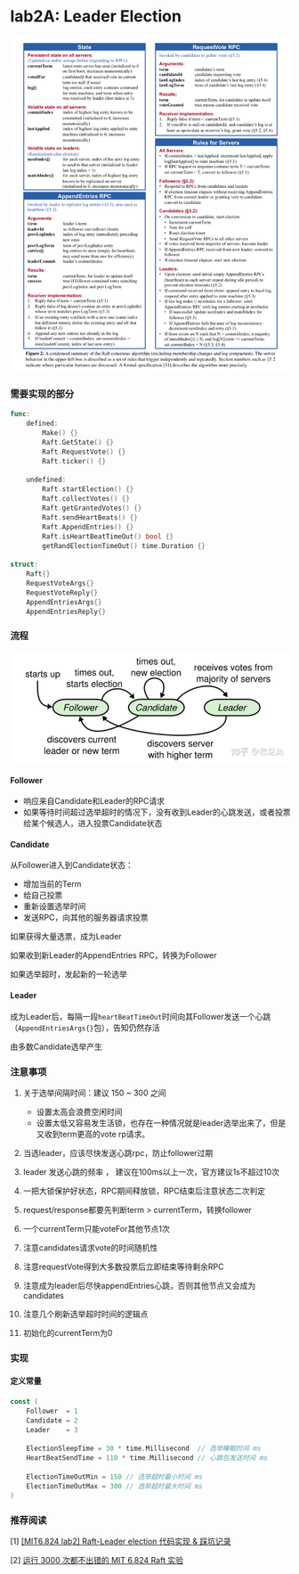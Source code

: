 <!-- ---
title: lab2A: Raft-Leader Election
date: 2023-03-18T20:53:30Z
lastmod: 2023-03-19T20:00:28Z
--- -->

# lab2A: Leader Election

​![image](assets/image-20230318210031-w2o71ys.png)​

### 需要实现的部分

```go
func:
	defined:
		Make() {}
		Raft.GetState() {}
		Raft.RequestVote() {}
		Raft.ticker() {}

	undefined:
		Raft.startElection() {}
		Raft.collectVotes() {}
		Raft.getGrantedVotes() {}
		Raft.sendHeartBeats() {}
		Raft.AppendEntries() {}
		Raft.isHeartBeatTimeOut() bool {}
		getRandElectionTimeOut() time.Duration {}

struct:
	Raft{}
	RequestVoteArgs{}
	RequestVoteReply{}
	AppendEntriesArgs{}
	AppendEntriesReply{}
```

### 流程

​![image](assets/image-20230318211825-vw6pt54.png)​

#### Follower

* 响应来自Candidate和Leader的RPC请求
* 如果等待时间超过选举超时的情况下，没有收到Leader的心跳发送，或者投票给某个候选人，进入投票Candidate状态

#### Candidate

从Follower进入到Candidate状态：

* 增加当前的Term
* 给自己投票
* 重新设置选举时间
* 发送RPC，向其他的服务器请求投票

如果获得大量选票，成为Leader

如果收到新Leader的AppendEntries RPC，转换为Follower

如果选举超时，发起新的一轮选举

#### Leader

成为Leader后，每隔一段`heartBeatTimeOut`​时间向其Follower发送一个心跳（`AppendEntriesArgs{}`​包），告知仍然存活

由多数Candidate选举产生

### 注意事项

1. 关于选举间隔时间：建议 150 ~ 300 之间

    * 设置太高会浪费空闲时间
    * 设置太低又容易发生活锁，也存在一种情况就是leader选举出来了，但是又收到term更高的vote rp请求。

2. 当选leader，应该尽快发送心跳rpc，防止follower过期
3. leader 发送心跳的频率 ， 建议在100ms以上一次，官方建议1s不超过10次
4. 一把大锁保护好状态，RPC期间释放锁，RPC结束后注意状态二次判定
5. request/response都要先判断term > currentTerm，转换follower
6. 一个currentTerm只能voteFor其他节点1次
7. 注意candidates请求vote的时间随机性
8. 注意requestVote得到大多数投票后立即结束等待剩余RPC
9. 注意成为leader后尽快appendEntries心跳，否则其他节点又会成为candidates
10. 注意几个刷新选举超时时间的逻辑点
11. 初始化的currentTerm为0

### 实现

#### 定义常量

```go
const (
	Follower  = 1
	Candidate = 2
	Leader    = 3

	ElectionSleepTime = 30 * time.Millisecond  // 选举睡眠时间 ms
	HeartBeatSendTime = 110 * time.Millisecond // 心跳包发送时间 ms

	ElectionTimeOutMin = 150 // 选举超时最小时间 ms
	ElectionTimeOutMax = 300 // 选举超时最大时间 ms
)
```

### 推荐阅读

[1] [[MIT6.824 lab2] Raft-Leader election 代码实现 &amp; 踩坑记录](https://juejin.cn/post/7109291073226145806#heading-13)​

[2] [运行 3000 次都不出错的 MIT 6.824 Raft 实验](https://zhuanlan.zhihu.com/p/368433074)​

‍
